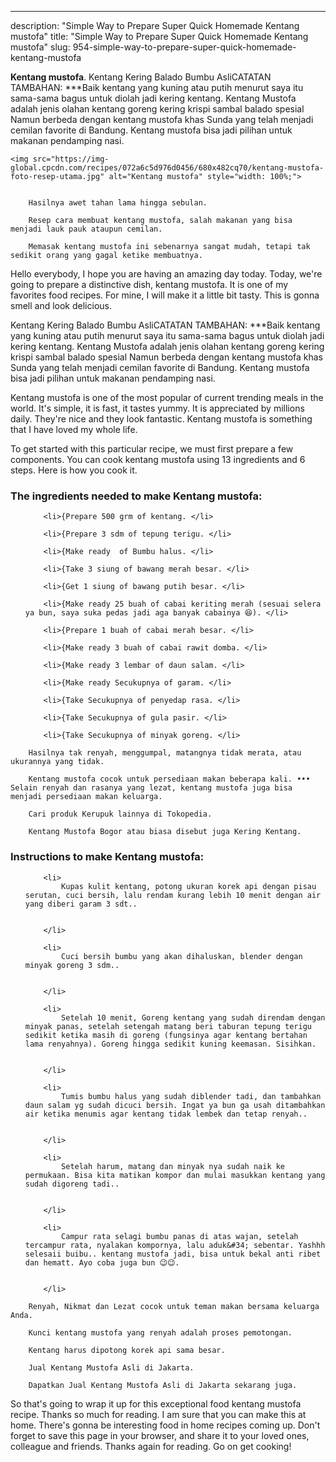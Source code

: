 ---
description: "Simple Way to Prepare Super Quick Homemade Kentang mustofa"
title: "Simple Way to Prepare Super Quick Homemade Kentang mustofa"
slug: 954-simple-way-to-prepare-super-quick-homemade-kentang-mustofa

<p>
	<strong>Kentang mustofa</strong>. 
	Kentang Kering Balado Bumbu AsliCATATAN TAMBAHAN: ***Baik kentang yang kuning atau putih menurut saya itu sama-sama bagus untuk diolah jadi kering kentang. Kentang Mustofa adalah jenis olahan kentang goreng kering krispi sambal balado spesial Namun berbeda dengan kentang mustofa khas Sunda yang telah menjadi cemilan favorite di Bandung. Kentang mustofa bisa jadi pilihan untuk makanan pendamping nasi.
</p>
<p>
	
	<img src="https://img-global.cpcdn.com/recipes/072a6c5d976d0456/680x482cq70/kentang-mustofa-foto-resep-utama.jpg" alt="Kentang mustofa" style="width: 100%;">
	
	
		Hasilnya awet tahan lama hingga sebulan.
	
		Resep cara membuat kentang mustofa, salah makanan yang bisa menjadi lauk pauk ataupun cemilan.
	
		Memasak kentang mustofa ini sebenarnya sangat mudah, tetapi tak sedikit orang yang gagal ketike membuatnya.
	
</p>
<p>
	Hello everybody, I hope you are having an amazing day today. Today, we're going to prepare a distinctive dish, kentang mustofa. It is one of my favorites food recipes. For mine, I will make it a little bit tasty. This is gonna smell and look delicious.
</p>
	
<p>
	Kentang Kering Balado Bumbu AsliCATATAN TAMBAHAN: ***Baik kentang yang kuning atau putih menurut saya itu sama-sama bagus untuk diolah jadi kering kentang. Kentang Mustofa adalah jenis olahan kentang goreng kering krispi sambal balado spesial Namun berbeda dengan kentang mustofa khas Sunda yang telah menjadi cemilan favorite di Bandung. Kentang mustofa bisa jadi pilihan untuk makanan pendamping nasi.
</p>
<p>
	Kentang mustofa is one of the most popular of current trending meals in the world. It's simple, it is fast, it tastes yummy. It is appreciated by millions daily. They're nice and they look fantastic. Kentang mustofa is something that I have loved my whole life.
</p>

<p>
To get started with this particular recipe, we must first prepare a few components. You can cook kentang mustofa using 13 ingredients and 6 steps. Here is how you cook it.
</p>

<h3>The ingredients needed to make Kentang mustofa:</h3>

<ol>
	
		<li>{Prepare 500 grm of kentang. </li>
	
		<li>{Prepare 3 sdm of tepung terigu. </li>
	
		<li>{Make ready  of Bumbu halus. </li>
	
		<li>{Take 3 siung of bawang merah besar. </li>
	
		<li>{Get 1 siung of bawang putih besar. </li>
	
		<li>{Make ready 25 buah of cabai keriting merah (sesuai selera ya bun, saya suka pedas jadi aga banyak cabainya 😆). </li>
	
		<li>{Prepare 1 buah of cabai merah besar. </li>
	
		<li>{Make ready 3 buah of cabai rawit domba. </li>
	
		<li>{Make ready 3 lembar of daun salam. </li>
	
		<li>{Make ready Secukupnya of garam. </li>
	
		<li>{Take Secukupnya of penyedap rasa. </li>
	
		<li>{Take Secukupnya of gula pasir. </li>
	
		<li>{Take Secukupnya of minyak goreng. </li>
	
</ol>
<p>
	
		Hasilnya tak renyah, menggumpal, matangnya tidak merata, atau ukurannya yang tidak.
	
		Kentang mustofa cocok untuk persediaan makan beberapa kali. ••• Selain renyah dan rasanya yang lezat, kentang mustofa juga bisa menjadi persediaan makan keluarga.
	
		Cari produk Kerupuk lainnya di Tokopedia.
	
		Kentang Mustofa Bogor atau biasa disebut juga Kering Kentang.
	
</p>

<h3>Instructions to make Kentang mustofa:</h3>

<ol>
	
		<li>
			Kupas kulit kentang, potong ukuran korek api dengan pisau serutan, cuci bersih, lalu rendam kurang lebih 10 menit dengan air yang diberi garam 3 sdt..
			
			
		</li>
	
		<li>
			Cuci bersih bumbu yang akan dihaluskan, blender dengan minyak goreng 3 sdm..
			
			
		</li>
	
		<li>
			Setelah 10 menit, Goreng kentang yang sudah direndam dengan minyak panas, setelah setengah matang beri taburan tepung terigu sedikit ketika masih di goreng (fungsinya agar kentang bertahan lama renyahnya). Goreng hingga sedikit kuning keemasan. Sisihkan.
			
			
		</li>
	
		<li>
			Tumis bumbu halus yang sudah diblender tadi, dan tambahkan daun salam yg sudah dicuci bersih. Ingat ya bun ga usah ditambahkan air ketika menumis agar kentang tidak lembek dan tetap renyah..
			
			
		</li>
	
		<li>
			Setelah harum, matang dan minyak nya sudah naik ke permukaan. Bisa kita matikan kompor dan mulai masukkan kentang yang sudah digoreng tadi..
			
			
		</li>
	
		<li>
			Campur rata selagi bumbu panas di atas wajan, setelah tercampur rata, nyalakan kompornya, lalu aduk&#34; sebentar. Yashhh selesaii buibu.. kentang mustofa jadi, bisa untuk bekal anti ribet dan hematt. Ayo coba juga bun 😉😉.
			
			
		</li>
	
</ol>

<p>
	
		Renyah, Nikmat dan Lezat cocok untuk teman makan bersama keluarga Anda.
	
		Kunci kentang mustofa yang renyah adalah proses pemotongan.
	
		Kentang harus dipotong korek api sama besar.
	
		Jual Kentang Mustofa Asli di Jakarta.
	
		Dapatkan Jual Kentang Mustofa Asli di Jakarta sekarang juga.
	
</p>

<p>
	So that's going to wrap it up for this exceptional food kentang mustofa recipe. Thanks so much for reading. I am sure that you can make this at home. There's gonna be interesting food in home recipes coming up. Don't forget to save this page in your browser, and share it to your loved ones, colleague and friends. Thanks again for reading. Go on get cooking!
</p>
